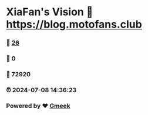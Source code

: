 # XiaFan's Vision :link: https://blog.motofans.club 
### :page_facing_up: [26](https://blog.motofans.club/tag.html) 
### :speech_balloon: 0 
### :hibiscus: 72920 
### :alarm_clock: 2024-07-08 14:36:23 
### Powered by :heart: [Gmeek](https://github.com/Meekdai/Gmeek)
